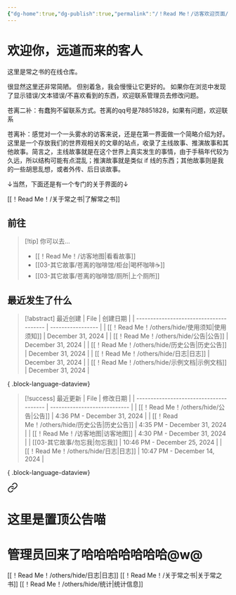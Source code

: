 ```yaml
---
{"dg-home":true,"dg-publish":true,"permalink":"/！Read Me！/访客欢迎页面/","tags":["gardenEntry"],"dgPassFrontmatter":true,"noteIcon":"\\！Read Me！\\others\\data\\svg","created":"2024-12-31T16:30:15.513+08:00","updated":"2024-11-30T10:18:57.000+08:00"}
---
```


# 欢迎你，远道而来的客人

这里是常之书的在线仓库。

很显然这里还非常简陋。
但别着急，我会慢慢让它更好的。
如果你在浏览中发现了显示错误/文本错误/不喜欢看到的东西，欢迎联系管理员去修改问题。

苍离二补：有蠢狗不留联系方式。苍离的qq号是78851828，如果有问题，欢迎联系

苍离补：感觉对一个一头雾水的访客来说，还是在第一界面做一个简略介绍为好。这里是一个存放我们的世界观相关的文章的站点，收录了主线故事、推演故事和其他故事。简言之，主线故事就是在这个世界上真实发生的事情，由于手稿年代较为久远，所以结构可能有点混乱；推演故事就是类似 if 线的东西；其他故事则是我的一些胡思乱想，或者外传、后日谈故事。

↓当然，下面还是有一个专门的关于界面的↓

[[！Read Me！/关于常之书\|了解常之书]]

## 前往

> [!tip] 你可以去...
> - [[！Read Me！/访客地图\|看看故事]]
> - [[03-其它故事/苍离的咖啡馆/柜台\|喝杯咖啡☕]]
> - [[03-其它故事/苍离的咖啡馆/厕所\|上个厕所]]

## 最近发生了什么

>[!abstract] 最近创建
> | File                                    | 创建日期              |
> | --------------------------------------- | ----------------- |
> | [[！Read Me！/others/hide/使用须知\|使用须知]] | December 31, 2024 |
> | [[！Read Me！/others/hide/公告\|公告]]     | December 31, 2024 |
> | [[！Read Me！/others/hide/历史公告\|历史公告]] | December 31, 2024 |
> | [[！Read Me！/others/hide/日志\|日志]]     | December 31, 2024 |
> | [[！Read Me！/others/hide/示例文档\|示例文档]] | December 31, 2024 |
> 
{ .block-language-dataview}

>[!success] 最近更新
> | File                                    | 修改日期                         |
> | --------------------------------------- | ---------------------------- |
> | [[！Read Me！/others/hide/公告\|公告]]     | 4:36 PM - December 31, 2024  |
> | [[！Read Me！/others/hide/历史公告\|历史公告]] | 4:35 PM - December 31, 2024  |
> | [[！Read Me！/访客地图\|访客地图]]             | 4:30 PM - December 31, 2024  |
> | [[03-其它故事/勿忘我\|勿忘我]]                 | 10:46 PM - December 25, 2024 |
> | [[！Read Me！/others/hide/日志\|日志]]     | 10:47 PM - December 14, 2024 |
> 
{ .block-language-dataview}


<div class="transclusion internal-embed is-loaded"><a class="markdown-embed-link" href="/read-me/others/hide//" aria-label="Open link"><svg xmlns="http://www.w3.org/2000/svg" width="24" height="24" viewBox="0 0 24 24" fill="none" stroke="currentColor" stroke-width="2" stroke-linecap="round" stroke-linejoin="round" class="svg-icon lucide-link"><path d="M10 13a5 5 0 0 0 7.54.54l3-3a5 5 0 0 0-7.07-7.07l-1.72 1.71"></path><path d="M14 11a5 5 0 0 0-7.54-.54l-3 3a5 5 0 0 0 7.07 7.07l1.71-1.71"></path></svg></a><div class="markdown-embed">





# 这里是置顶公告喵
# 管理员回来了哈哈哈哈哈哈哈@w@





</div></div>


[[！Read Me！/others/hide/日志\|日志]]
[[！Read Me！/关于常之书\|关于常之书]]
[[！Read Me！/others/hide/统计\|统计信息]]
